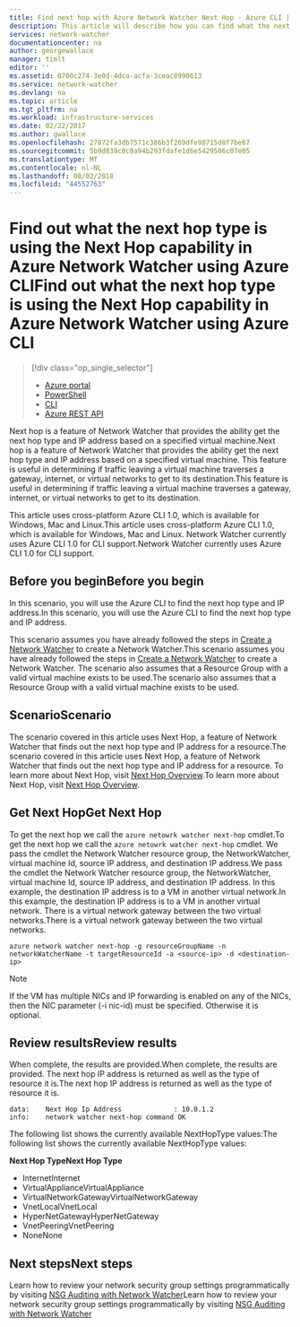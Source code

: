 ```yaml
---
title: Find next hop with Azure Network Watcher Next Hop - Azure CLI | Microsoft Docs
description: This article will describe how you can find what the next hop type is and ip address using Next Hop using Azure CLI.
services: network-watcher
documentationcenter: na
author: georgewallace
manager: timlt
editor: ''
ms.assetid: 0700c274-3e0d-4dca-acfa-3ceac8990613
ms.service: network-watcher
ms.devlang: na
ms.topic: article
ms.tgt_pltfrm: na
ms.workload: infrastructure-services
ms.date: 02/22/2017
ms.author: gwallace
ms.openlocfilehash: 27872fa3db7571c386b3f269dfe98715d8f7be67
ms.sourcegitcommit: 5b9d839c0c0a94b293fdafe1d6e5429506c07e05
ms.translationtype: MT
ms.contentlocale: nl-NL
ms.lasthandoff: 08/02/2018
ms.locfileid: "44552763"
---
```

# <a name="find-out-what-the-next-hop-type-is-using-the-next-hop-capability-in-azure-network-watcher-using-azure-cli"></a><span data-ttu-id="a9088-103">Find out what the next hop type is using the Next Hop capability in Azure Network Watcher using Azure CLI</span><span class="sxs-lookup"><span data-stu-id="a9088-103">Find out what the next hop type is using the Next Hop capability in Azure Network Watcher using Azure CLI</span></span>

> [!div class="op_single_selector"]
> - [Azure portal](network-watcher-check-next-hop-portal.md)
> - [PowerShell](network-watcher-check-next-hop-powershell.md)
> - [CLI](network-watcher-check-next-hop-cli.md)
> - [Azure REST API](network-watcher-check-next-hop-rest.md)


<span data-ttu-id="a9088-108">Next hop is a feature of Network Watcher that provides the ability get the next hop type and IP address based on a specified virtual machine.</span><span class="sxs-lookup"><span data-stu-id="a9088-108">Next hop is a feature of Network Watcher that provides the ability get the next hop type and IP address based on a specified virtual machine.</span></span> <span data-ttu-id="a9088-109">This feature is useful in determining if traffic leaving a virtual machine traverses a gateway, internet, or virtual networks to get to its destination.</span><span class="sxs-lookup"><span data-stu-id="a9088-109">This feature is useful in determining if traffic leaving a virtual machine traverses a gateway, internet, or virtual networks to get to its destination.</span></span>

<span data-ttu-id="a9088-110">This article uses cross-platform Azure CLI 1.0, which is available for Windows, Mac and Linux.</span><span class="sxs-lookup"><span data-stu-id="a9088-110">This article uses cross-platform Azure CLI 1.0, which is available for Windows, Mac and Linux.</span></span> <span data-ttu-id="a9088-111">Network Watcher currently uses Azure CLI 1.0 for CLI support.</span><span class="sxs-lookup"><span data-stu-id="a9088-111">Network Watcher currently uses Azure CLI 1.0 for CLI support.</span></span>

## <a name="before-you-begin"></a><span data-ttu-id="a9088-112">Before you begin</span><span class="sxs-lookup"><span data-stu-id="a9088-112">Before you begin</span></span>

<span data-ttu-id="a9088-113">In this scenario, you will use the Azure CLI to find the next hop type and IP address.</span><span class="sxs-lookup"><span data-stu-id="a9088-113">In this scenario, you will use the Azure CLI to find the next hop type and IP address.</span></span>

<span data-ttu-id="a9088-114">This scenario assumes you have already followed the steps in [Create a Network Watcher](network-watcher-create.md) to create a Network Watcher.</span><span class="sxs-lookup"><span data-stu-id="a9088-114">This scenario assumes you have already followed the steps in [Create a Network Watcher](network-watcher-create.md) to create a Network Watcher.</span></span> <span data-ttu-id="a9088-115">The scenario also assumes that a Resource Group with a valid virtual machine exists to be used.</span><span class="sxs-lookup"><span data-stu-id="a9088-115">The scenario also assumes that a Resource Group with a valid virtual machine exists to be used.</span></span>

## <a name="scenario"></a><span data-ttu-id="a9088-116">Scenario</span><span class="sxs-lookup"><span data-stu-id="a9088-116">Scenario</span></span>

<span data-ttu-id="a9088-117">The scenario covered in this article uses Next Hop, a feature of Network Watcher that finds out the next hop type and IP address for a resource.</span><span class="sxs-lookup"><span data-stu-id="a9088-117">The scenario covered in this article uses Next Hop, a feature of Network Watcher that finds out the next hop type and IP address for a resource.</span></span> <span data-ttu-id="a9088-118">To learn more about Next Hop, visit [Next Hop Overview](network-watcher-next-hop-overview.md).</span><span class="sxs-lookup"><span data-stu-id="a9088-118">To learn more about Next Hop, visit [Next Hop Overview](network-watcher-next-hop-overview.md).</span></span>


## <a name="get-next-hop"></a><span data-ttu-id="a9088-119">Get Next Hop</span><span class="sxs-lookup"><span data-stu-id="a9088-119">Get Next Hop</span></span>

<span data-ttu-id="a9088-120">To get the next hop we call the `azure netowrk watcher next-hop` cmdlet.</span><span class="sxs-lookup"><span data-stu-id="a9088-120">To get the next hop we call the `azure netowrk watcher next-hop` cmdlet.</span></span> <span data-ttu-id="a9088-121">We pass the cmdlet the Network Watcher resource group, the NetworkWatcher, virtual machine Id, source IP address, and destination IP address.</span><span class="sxs-lookup"><span data-stu-id="a9088-121">We pass the cmdlet the Network Watcher resource group, the NetworkWatcher, virtual machine Id, source IP address, and destination IP address.</span></span> <span data-ttu-id="a9088-122">In this example, the destination IP address is to a VM in another virtual network.</span><span class="sxs-lookup"><span data-stu-id="a9088-122">In this example, the destination IP address is to a VM in another virtual network.</span></span> <span data-ttu-id="a9088-123">There is a virtual network gateway between the two virtual networks.</span><span class="sxs-lookup"><span data-stu-id="a9088-123">There is a virtual network gateway between the two virtual networks.</span></span>

```azurecli
azure network watcher next-hop -g resourceGroupName -n networkWatcherName -t targetResourceId -a <source-ip> -d <destination-ip>
```

> [!NOTE]
If the VM has multiple NICs and IP forwarding is enabled on any of the NICs, then the NIC parameter (-i nic-id) must be specified. Otherwise it is optional.

## <a name="review-results"></a><span data-ttu-id="a9088-126">Review results</span><span class="sxs-lookup"><span data-stu-id="a9088-126">Review results</span></span>

<span data-ttu-id="a9088-127">When complete, the results are provided.</span><span class="sxs-lookup"><span data-stu-id="a9088-127">When complete, the results are provided.</span></span> <span data-ttu-id="a9088-128">The next hop IP address is returned as well as the type of resource it is.</span><span class="sxs-lookup"><span data-stu-id="a9088-128">The next hop IP address is returned as well as the type of resource it is.</span></span>

```
data:    Next Hop Ip Address             : 10.0.1.2
info:    network watcher next-hop command OK
```

<span data-ttu-id="a9088-129">The following list shows the currently available NextHopType values:</span><span class="sxs-lookup"><span data-stu-id="a9088-129">The following list shows the currently available NextHopType values:</span></span>

<span data-ttu-id="a9088-130">**Next Hop Type**</span><span class="sxs-lookup"><span data-stu-id="a9088-130">**Next Hop Type**</span></span>

* <span data-ttu-id="a9088-131">Internet</span><span class="sxs-lookup"><span data-stu-id="a9088-131">Internet</span></span>
* <span data-ttu-id="a9088-132">VirtualAppliance</span><span class="sxs-lookup"><span data-stu-id="a9088-132">VirtualAppliance</span></span>
* <span data-ttu-id="a9088-133">VirtualNetworkGateway</span><span class="sxs-lookup"><span data-stu-id="a9088-133">VirtualNetworkGateway</span></span>
* <span data-ttu-id="a9088-134">VnetLocal</span><span class="sxs-lookup"><span data-stu-id="a9088-134">VnetLocal</span></span>
* <span data-ttu-id="a9088-135">HyperNetGateway</span><span class="sxs-lookup"><span data-stu-id="a9088-135">HyperNetGateway</span></span>
* <span data-ttu-id="a9088-136">VnetPeering</span><span class="sxs-lookup"><span data-stu-id="a9088-136">VnetPeering</span></span>
* <span data-ttu-id="a9088-137">None</span><span class="sxs-lookup"><span data-stu-id="a9088-137">None</span></span>

## <a name="next-steps"></a><span data-ttu-id="a9088-138">Next steps</span><span class="sxs-lookup"><span data-stu-id="a9088-138">Next steps</span></span>

<span data-ttu-id="a9088-139">Learn how to review your network security group settings programmatically by visiting [NSG Auditing with Network Watcher](network-watcher-nsg-auditing-powershell.md)</span><span class="sxs-lookup"><span data-stu-id="a9088-139">Learn how to review your network security group settings programmatically by visiting [NSG Auditing with Network Watcher](network-watcher-nsg-auditing-powershell.md)</span></span>
